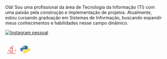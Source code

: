Olá! Sou uma profissional da área de Tecnologia da Informação (TI) com uma paixão pela construção e implementação de projetos. Atualmente, estou cursando graduação em Sistemas de Informação, buscando expandir meus conhecimentos e habilidades nesse campo dinâmico.






 [![Instagram pessoal](https://img.shields.io/badge/Instagram-E4405F?style=for-the-badge&logo=instagram&logoColor=white)](https://instagram.com/moniquepatriotaa)



<div style="display: inline_block"><br>
  <img align="center" alt="Rafa-Js" height="30" width="40" src="https://raw.githubusercontent.com/devicons/devicon/master/icons/java/java-plain.svg">

  <img align="center" alt="Rafa-Python" height="30" width="40" src="https://raw.githubusercontent.com/devicons/devicon/master/icons/python/python-original.svg">
 
</div>

